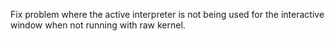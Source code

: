 Fix problem where the active interpreter is not being used for the interactive window when not running with raw kernel.
